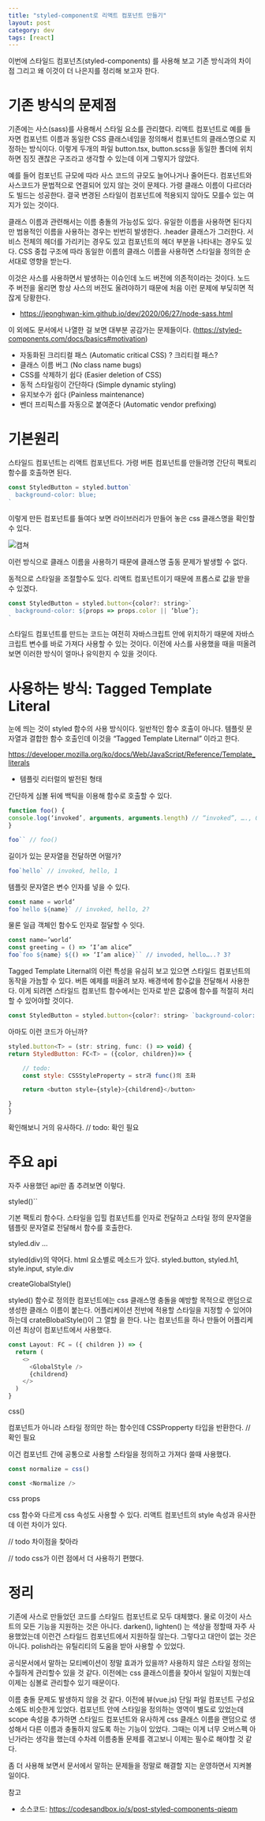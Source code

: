 ```yaml
---
title: "styled-component로 리액트 컴포넌트 만들기"
layout: post
category: dev
tags: [react]
---
```


이번에 스타일드 컴포넌츠(styled-components) 를 사용해 보고 기존 방식과의 차이점 그리고 왜 이것이 더 나은지를 정리해 보고자 한다.

# 기존 방식의 문제점

기존에는 사스(sass)를 사용해서 스타일 요소를 관리했다.
리액트 컴포넌트로 예를 들자면 컴포넌트 이름과 동일한 CSS 클래스네임을 정의해서 컴포넌트의 클래스명으로 지정하는 방식이다.
이렇게 두개의 파일 button.tsx, button.scss을 동일한 폴더에 위치하면 짐짓 괜찮은 구조라고 생각할 수 있는데 이게 그렇지가 않았다.

예를 들어 컴포넌트 규모에 따라 사스 코드의 규모도 늘어나거나 줄어든다.
컴포넌트와 사스코드가 문법적으로 연결되어 있지 않는 것이 문제다.
가령 클래스 이름이 다르더라도 빌드는 성공한다.
결국 변경된 스타일이 컴포넌트에 적용되지 않아도 모를수 있는 여지가 있는 것이다.

클래스 이름과 관련해서는 이름 충돌의 가능성도 있다.
유일한 이름을 사용하면 된다지만 범용적인 이름을 사용하는 경우는 빈번히 발생한다.
.header 클래스가 그러한다.
서비스 전체의 헤더를 가리키는 경우도 있고 컴포넌트의 헤더 부분을 나타내는 경우도 있다.
CSS 중첩 구조에 따라 동일한 이름의 클래스 이름을 사용하면 스타일을 정의한 순서대로 영향을 받는다.

이것은 사스를 사용하면서 발생하는 이슈인데 노드 버전에 의존적이라는 것이다.
노드 주 버전을 올리면 항상 사스의 버전도 올려야하기 때문에 처음 이런 문제에 부딪히면 적잖게 당황한다.

- https://jeonghwan-kim.github.io/dev/2020/06/27/node-sass.html

이 외에도 문서에서 나열한 걸 보면 대부분 공감가는 문제들이다. (https://styled-components.com/docs/basics#motivation)

- 자동화된 크리티컬 패스 (Automatic critical CSS) ? 크리티컬 패스?
- 클래스 이름 버그 (No class name bugs)
- CSS를 삭제하기 쉽다 (Easier deletion of CSS)
- 동적 스타일링이 간단하다 (Simple dynamic styling)
- 유지보수가 쉽다 (Painless maintenance)
- 벤더 프리픽스를 자동으로 붙여준다 (Automatic vendor prefixing)

# 기본원리

스타일드 컴포넌트는 리액트 컴포넌트다.
가령 버튼 컴포넌트를 만들려명 간단히 팩토리 함수를 호출하면 된다.

```js
const StyledButton = styled.button`
  background-color: blue;
`
```

이렇게 만든 컴포넌트를 들여다 보면 라이브러리가 만들어 놓은 css 클래스명을 확인할 수 있다.

![캡쳐]()

이런 방식으로 클래스 이름을 사용하기 때문에 클래스명 출동 문제가 발생할 수 없다.

동적으로 스타일을 조절할수도 있다.
리액트 컴포넌트이기 때문에 프롭스로 값을 받을 수 있겠다.

```js
const StyledButton = styled.button<{color?: string>`
  background-color: ${props => props.color || ‘blue’};
`
```

스타일드 컴포넌트를 만드는 코드는 여전히 자바스크립트 안에 위치하기 때문에 자바스크립트 변수를 바로 가져다 사용할 수 있는 것이다.
이전에 사스를 사용했을 때을 떠올려 보면 이러한 방식이 얼마나 유익한지 수 있을 것이다.

# 사용하는 방식: Tagged Template Literal

눈에 띄는 것이 styled 함수의 사용 방식이다.
일반적인 함수 호출이 아니다.
템플릿 문자열과 결합한 함수 호출인데 이것을 “Tagged Template Liternal” 이라고 한다.

https://developer.mozilla.org/ko/docs/Web/JavaScript/Reference/Template_literals

- 템플릿 리터럴의 발전된 형태

간단하게 심볼 뒤에 백틱을 이용해 함수로 호출할 수 있다.

```js
function foo() {
console.log(‘invoked’, arguments, arguments.length) // “invoked”, …., 0
}

foo`` // foo()
```

길이가 있는 문자열을 전달하면 어떨가?

```js
foo`hello` // invoked, hello, 1
```

템플릿 문자열은 변수 인자를 넣을 수 있다.

```js
const name = world’
foo`hello ${name}` // invoked, hello, 2?
```

물론 일급 객체인 함수도 인자로 절달할 수 잇다.

```js
const name=’world’
const greeting = () => ‘I’am alice”
foo`foo ${name} ${() => ‘I’am alice}`` // invoded, hello…..? 3?
```

Tagged Template Liternal의 이런 특성을 유심히 보고 있으면 스타일드 컴포넌트의 동작을 가늠할 수 있다.
버튼 예제를 떠올려 보자.
배경색에 함수값을 전달해서 사용한다.
이게 되려면 스타일드 컴포넌트 함수에서는 인자로 받은 값중에 함수를 적절히 처리할 수 있어야할 것이다.

```js
const StyledButton = styled.button<{color?: string> `background-color: ${props => props.color || ‘blue’};`
```

아마도 이런 코드가 아닌까?

```js
styled.button<T> = (str: string, func: () => void) {
return StyledButton: FC<T> = ({color, children})=> {

    // todo:
    const style: CSSStyleProperty = str과 func()의 조화

    return <button style={style}>{childrend}</button>

}
}
```

확인해보니 거의 유사하다.
// todo: 확인 필요

# 주요 api

자주 사용했던 api만 좀 추려보면 이렇다.

styled()``

기본 팩토리 함수다. 스타일을 입힐 컴포넌트를 인자로 전달하고 스타일 정의 문자열을 템플릿 문자열로 전달해서 함수를 호출한다.

styled.div …

styled(div)의 약어다. html 요소별로 메소드가 있다. styled.button, styled.h1, style.input, style.div

createGlobalStyle()

styled() 함수로 정의한 컴포넌트에는 css 클래스명 충돌을 예방할 목적으로 랜덤으로 생성한 클래스 이름이 붙는다. 어플리케이션 전반에 적용할 스타일을 지정할 수 있어야하는데 crateBlobalStyle()이 그 열할 을 한다. 나는 <GlobalStyle> 컴포넌트을 하나 만들어 어플리케이션 최상이 컴포넌트에서 사용했다.

```js
const Layout: FC = ({ children }) => {
  return (
    <>
      <GlobalStyle />
      {childrend}
    </>
  )
}
```

css()

컴포넌트가 아니라 스타일 정의만 하는 함수인데 CSSPropperty 타입을 반환한다.
// 확인 필요

이건 컴포넌트 간에 공통으로 사용할 스타일을 정의하고 가져다 쓸때 사용했다.

```js
const normalize = css()

const <Normalize />
```

css props

css 함수와 다르게 css 속성도 사용할 수 있다. 리액트 컴포넌트의 style 속성과 유사한데 이런 차이가 있다.

// todo 차이점을 찾아라

// todo css가 이런 점에서 더 사용하기 편했다.

# 정리

기존에 사스로 만들었던 코드를 스타일드 컴포넌트로 모두 대체했다. 물로 이것이 사스트의 모든 기능을 지원하는 것은 아니다. darken(), lighten() 는 색상을 정할때 자주 사용했었는데 이런건 스타일드 컴포넌트에서 지원하질 않는다. 그렇다고 대안이 없는 것은 아니다. polish라는 유틸리티의 도움을 받아 사용할 수 있었다.

공식문서에서 말하는 모티베이션이 정말 효과가 있을까? 사용하지 않은 스타일 정의는 수월하게 관리할수 있을 것 같다. 이전에는 css 클래스이름을 찾아서 일일이 지웠는데 이제는 심볼로 관리할수 있기 때문이다.

이름 충돌 문제도 발생하지 않을 것 같다. 이전에 뷰(vue.js) 단일 파일 컴포넌트 구성요소에도 비슷한게 있었다. 컴포넌트 안에 스타일을 정의하는 영역이 별도로 있었는데 scope 속성을 추가하면 스타일드 컴포넌트와 유사하게 css 클래스 이름을 랜덤으로 생성해서 다른 이름과 충돌하지 않도록 하는 기능이 있었다. 그때는 이게 너무 오버스펙 아닌가라는 생각을 했는데 수차레 이름충돌 문제를 겪고보니 이제는 필수로 해야할 것 같다.

좀 더 사용해 보면서 문서에서 말하는 문제들을 정말로 해결할 지는 운영하면서 지켜볼 일이다.

참고

- 소스코드: https://codesandbox.io/s/post-styled-components-qieqm
